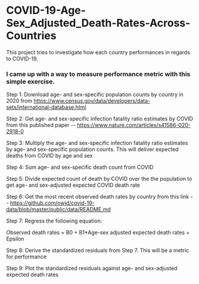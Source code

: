 # COVID-19-Age-Sex_Adjusted_Death-Rates-Across-Countries
This project tries to investigate how each country performances in regards to COVID-19.

### I came up with a way to measure performance metric with this simple exercise.

Step 1: Download age- and sex-specific population counts by country in 2020 from https://www.census.gov/data/developers/data-sets/international-database.html

Step 2: Get  age- and sex-specific infection fatality ratio estimates by COVID from this published paper -- https://www.nature.com/articles/s41586-020-2918-0

Step 3: Multiply the age- and sex-specific infection fatality ratio estimates by age- and sex-specific population counts. This will deliver expected deaths from COVID by age and sex

Step 4: Sum age- and sex-specific death count from COVID

Step 5: Divide expected count of death by COVID over the the population to get age- and sex-adjusted expected COVID death rate

Step 6: Get the most recent observed death rates by country from this link -- https://github.com/owid/covid-19-data/blob/master/public/data/README.md

Step 7: Regress the following equation:

Observed death rates = B0 + B1*Age-sex adjusted
                            expected death rates + Epsilon

Step 8: Derive the standardized residuals from Step 7. This will be a metric for performance

Step 9: Plot the standardized residuals against age- and sex-adjusted expected death rates
